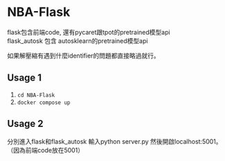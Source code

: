 # NBA-Flask

flask包含前端code, 還有pycaret跟tpot的pretrained模型api  
flask_autosk 包含 autosklearn的pretrained模型api  

如果解壓縮有遇到什麼identifier的問題都直接略過就行。

## Usage 1
1. `cd NBA-Flask`
2. `docker compose up`

## Usage 2
分別進入flask和flask_autosk 輸入python server.py 然後開啟localhost:5001。（因為前端code放在5001）

